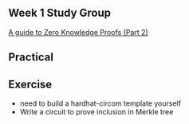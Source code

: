 ## Week 1 Study Group

[A guide to Zero Knowledge Proofs (Part 2)](https://medium.com/@Luca_Franceschini/a-guide-to-zero-knowledge-proofs-part-2-7904dee9758d)

## Practical


## Exercise
- need to build a hardhat-circom template yourself
- Write a circuit to prove inclusion in Merkle tree
